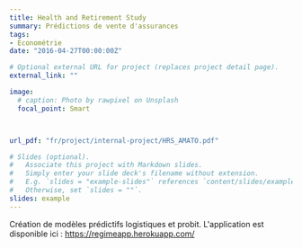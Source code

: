 ```yaml
---
title: Health and Retirement Study
summary: Prédictions de vente d'assurances 
tags:
- Econométrie
date: "2016-04-27T00:00:00Z"

# Optional external URL for project (replaces project detail page).
external_link: ""

image:
  # caption: Photo by rawpixel on Unsplash
  focal_point: Smart



url_pdf: "fr/project/internal-project/HRS_AMATO.pdf"

# Slides (optional).
#   Associate this project with Markdown slides.
#   Simply enter your slide deck's filename without extension.
#   E.g. `slides = "example-slides"` references `content/slides/example-slides.md`.
#   Otherwise, set `slides = ""`.
slides: example
---
```

Création de modèles prédictifs logistiques et probit. L'application est disponible ici : https://regimeapp.herokuapp.com/






